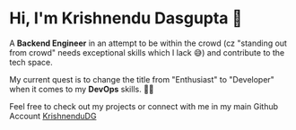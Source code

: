 # Hi, I'm Krishnendu Dasgupta 👋

A **Backend Engineer** in an attempt to be within the crowd (cz "standing out from crowd" needs exceptional skills which I lack 😅) and contribute to the tech space.

My current quest is to change the title from "Enthusiast" to "Developer" when it comes to my **DevOps** skills. 🔄🔄

Feel free to check out my projects or connect with me in my main Github Account [KrishnenduDG](https://github.com/KrishnenduDG)
